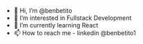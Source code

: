 - 👋 Hi, I’m @benbetito
- 👀 I’m interested in Fullstack Development
- 🌱 I’m currently learning React
- 📫 How to reach me - linkedin @benbetito1
